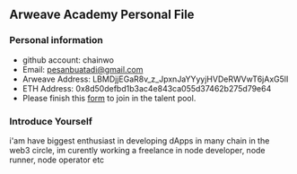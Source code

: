 ## Arweave Academy Personal File

### Personal information

- github account: chainwo
- Email: pesanbuatadi@gmail.com
- Arweave Address: LBMDjjEGaR8v_z_JpxnJaYYyyjHVDeRWVwT6jAxG5lI
- ETH Address: 0x8d50defbd1b3ac4e843ca055d37462b275d79e64
- Please finish this [form](https://docs.google.com/forms/d/e/1FAIpQLSfWA5fIIcBgmRppm3jNz5vmf9Mai_QMVil-2pO4r7YKn_Zhtw/viewform?usp=sf_link) to join in the talent pool.

### Introduce Yourself
 i'am have biggest enthusiast in developing dApps in many chain in the web3 circle, im curently working a freelance in node developer, node runner, node operator etc
